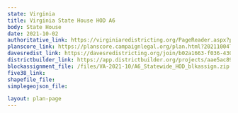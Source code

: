 ```yaml
---
state: Virginia
title: Virginia State House HOD A6
body: State House
date: 2021-10-02
authoritative_link: https://virginiaredistricting.org/PageReader.aspx?page=2021PlanData
planscore_link: https://planscore.campaignlegal.org/plan.html?20211004T173546.794230823Z 
davesredist_link: https://davesredistricting.org/join/b02a1663-f036-430f-9299-a183ed06d46b
districtbuilder_link: https://app.districtbuilder.org/projects/aae5ac89-352a-4397-94d5-a17e1632259d
blockassignment_file: /files/VA-2021-10/A6_Statewide_HOD_blkassign.zip
five38_link:
shapefile_file:
simplegeojson_file:

layout: plan-page
---
```

